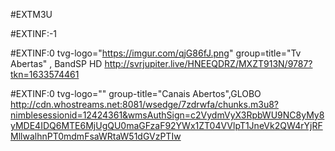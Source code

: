 #EXTM3U

#EXTINF:-1

#EXTINF:0 tvg-logo="https://imgur.com/qjG86fJ.png" group=title="Tv Abertas"
, BandSP HD  http://svrjupiter.live/HNEEQDRZ/MXZT913N/9787?tkn=1633574461

#EXTINF:0 tvg-logo="" group-title="Canais Abertos",GLOBO
http://cdn.whostreams.net:8081/wsedge/7zdrwfa/chunks.m3u8?nimblesessionid=12424361&wmsAuthSign=c2VydmVyX3RpbWU9NC8yMy8yMDE4IDQ6MTE6MjUgQU0maGFzaF92YWx1ZT04VVlpT1JneVk2QW4rYjRFMllwalhnPT0mdmFsaWRtaW51dGVzPTIw

